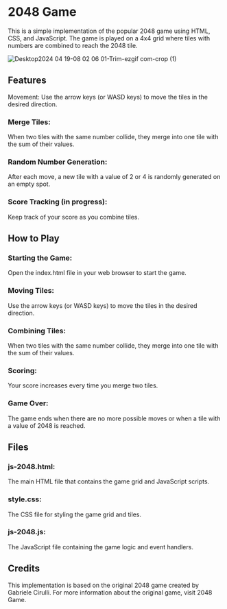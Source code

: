 # 2048 Game
This is a simple implementation of the popular 2048 game using HTML, CSS, and JavaScript. The game is played on a 4x4 grid where tiles with numbers are combined to reach the 2048 tile.

![Desktop2024 04 19-08 02 06 01-Trim-ezgif com-crop (1)](https://github.com/xya89/2048/assets/73208606/3065b171-2d1a-4072-ae75-c58597259d75)


## Features
Movement: Use the arrow keys (or WASD keys) to move the tiles in the desired direction.
### Merge Tiles: 
When two tiles with the same number collide, they merge into one tile with the sum of their values.
### Random Number Generation: 
After each move, a new tile with a value of 2 or 4 is randomly generated on an empty spot.
### Score Tracking (in progress): 
Keep track of your score as you combine tiles.

## How to Play
### Starting the Game: 
Open the index.html file in your web browser to start the game.
### Moving Tiles: 
Use the arrow keys (or WASD keys) to move the tiles in the desired direction.
### Combining Tiles: 
When two tiles with the same number collide, they merge into one tile with the sum of their values.
### Scoring: 
Your score increases every time you merge two tiles.
### Game Over: 
The game ends when there are no more possible moves or when a tile with a value of 2048 is reached.

## Files
### js-2048.html: 
The main HTML file that contains the game grid and JavaScript scripts.
### style.css: 
The CSS file for styling the game grid and tiles.
### js-2048.js: 
The JavaScript file containing the game logic and event handlers.

## Credits
This implementation is based on the original 2048 game created by Gabriele Cirulli. For more information about the original game, visit 2048 Game.


